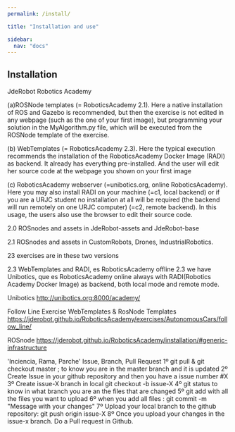 ```yaml
---
permalink: /install/

title: "Installation and use"

sidebar:
  nav: "docs"
---
```


## Installation

JdeRobot Robotics Academy

(a)ROSNode templates (= RoboticsAcademy 2.1). Here a native installation of ROS and Gazebo is recommended, but then the exercise is not edited in any webpage (such as the one of your first image), but programming your solution in the MyAlgorithm.py file, which will be executed from the ROSNode template of the exercise.

(b) WebTemplates (= RoboticsAcademy 2.3). Here the typical execution recommends the installation of the RoboticsAcademy Docker Image (RADI) as backend. It already has everything pre-installed. And the user will edit her source code at the webpage you shown on your first image

(c) RoboticsAcademy webserver (=unibotics.org, online RoboticsAcademy). Here you may also install RADI on your machine (=c1, local backend) or if you are a URJC student no installation at all will be required (the backend will run remotely on one URJC computer) (=c2, remote backend). In this usage, the users also use the browser to edit their source code.


2.0 ROSnodes and assets in JdeRobot-assets and JdeRobot-base

2.1 ROSnodes and assets in CustomRobots, Drones, IndustrialRobotics.

23 exercises are in these two versions 

2.3 WebTemplates and RADI, es RoboticsAcademy offline 
 2.3 we have Unibotics, que es RoboticsAcademy online
 always with RADI(Robotics Academy Docker Image) as backend, both local mode and remote mode.


Unibotics http://unibotics.org:8000/academy/

Follow Line Exercise WebTemplates & RosNode Templates https://jderobot.github.io/RoboticsAcademy/exercises/AutonomousCars/follow_line/


ROSnode https://jderobot.github.io/RoboticsAcademy/installation/#generic-infrastructure



'Inciencia, Rama, Parche'
Issue, Branch, Pull Request
1º git pull  & git checkout master ;  to know you are in the master branch and it is updated
2º Create Issue in your github repository and then you have a issue number  #X
3º Create issue-X branch in local  git checkout -b issue-X
4º git status to know in what branch you are an the files that are changed 
5º git add <file>  with all the files you want to upload
6º when you add all files :  git commit -m "Message with your changes"
7º Upload your local branch to the github repository: git push origin issue-X
8º Once you upload your changes in the issue-x branch. Do a Pull request in Github.


